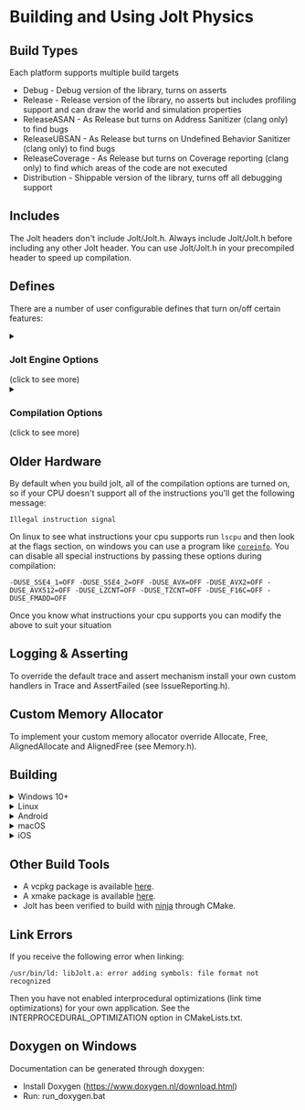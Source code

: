 # Building and Using Jolt Physics

## Build Types

Each platform supports multiple build targets

- Debug - Debug version of the library, turns on asserts
- Release - Release version of the library, no asserts but includes profiling support and can draw the world and simulation properties
- ReleaseASAN - As Release but turns on Address Sanitizer (clang only) to find bugs
- ReleaseUBSAN - As Release but turns on Undefined Behavior Sanitizer (clang only) to find bugs
- ReleaseCoverage - As Release but turns on Coverage reporting (clang only) to find which areas of the code are not executed
- Distribution - Shippable version of the library, turns off all debugging support

## Includes

The Jolt headers don't include Jolt/Jolt.h. Always include Jolt/Jolt.h before including any other Jolt header.
You can use Jolt/Jolt.h in your precompiled header to speed up compilation.

## Defines

There are a number of user configurable defines that turn on/off certain features:
<details>
	<summary><h3>Jolt Engine Options</h3> (click to see more)</summary>
	<ul>
		<li>JPH_PROFILE_ENABLED - Turns on the internal profiler.</li>
		<li>JPH_EXTERNAL_PROFILE - Turns on the internal profiler but forwards the information to a user defined external system (see Profiler.h).</li>
		<li>JPH_DEBUG_RENDERER - Adds support to draw lines and triangles, used to be able to debug draw the state of the world.</li>
		<li>JPH_DISABLE_TEMP_ALLOCATOR - Disables the temporary memory allocator, used mainly to allow ASAN to do its job.</li>
		<li>JPH_DISABLE_CUSTOM_ALLOCATOR - Disables the ability to override the memory allocator.</li>
		<li>JPH_FLOATING_POINT_EXCEPTIONS_ENABLED - Turns on division by zero and invalid floating point exception support in order to detect bugs (Windows only).</li>
		<li>JPH_CROSS_PLATFORM_DETERMINISTIC - Turns on behavior to attempt cross platform determinism. If this is set, JPH_USE_FMADD is ignored.</li>
		<li>JPH_DOUBLE_PRECISION - Compiles the library so that all positions are stored in doubles instead of floats. This makes larger worlds possible.</li>
	</ul>
</details>

<details>
	<summary><h3>Compilation Options</h3> (click to see more)</summary>
	<ul>
		<li>JPH_USE_SSE4_1 - Enable SSE4.1 CPU instructions (x86/x64 only)</li>
		<li>JPH_USE_SSE4_2 - Enable SSE4.2 CPU instructions (x86/x64 only)</li>
		<li>JPH_USE_F16C - Enable half float CPU instructions (x86/x64 only)</li>
		<li>JPH_USE_LZCNT - Enable the lzcnt CPU instruction (x86/x64 only)</li>
		<li>JPH_USE_TZCNT - Enable the tzcnt CPU instruction (x86/x64 only)</li>
		<li>JPH_USE_AVX - Enable AVX CPU instructions (x86/x64 only)</li>
		<li>JPH_USE_AVX2 - Enable AVX2 CPU instructions (x86/x64 only)</li>
		<li>JPH_USE_AVX512 - Enable AVX512F+AVX512VL CPU instructions (x86/x64 only)</li>
		<li>JPH_USE_FMADD - Enable fused multiply add CPU instructions (x86/x64 only)</li>
	</ul>
</details>

## Older Hardware

By default when you build jolt, all of the compilation options are turned on, so if your CPU doesn't support all of the instructions you'll get the following message:

```
Illegal instruction signal
```
On linux to see what instructions your cpu supports run `lscpu` and then look at the flags section, on windows you can use a program like [`coreinfo`](https://learn.microsoft.com/en-us/sysinternals/downloads/coreinfo). You can disable all special instructions by passing these options during compilation:

```
-DUSE_SSE4_1=OFF -DUSE_SSE4_2=OFF -DUSE_AVX=OFF -DUSE_AVX2=OFF -DUSE_AVX512=OFF -DUSE_LZCNT=OFF -DUSE_TZCNT=OFF -DUSE_F16C=OFF -DUSE_FMADD=OFF
```

Once you know what instructions your cpu supports you can modify the above to suit your situation


## Logging & Asserting

To override the default trace and assert mechanism install your own custom handlers in Trace and AssertFailed (see IssueReporting.h).

## Custom Memory Allocator

To implement your custom memory allocator override Allocate, Free, AlignedAllocate and AlignedFree (see Memory.h).

## Building

<details>
	<summary>Windows 10+</summary>
	<ul style="list-style: none"><li>
		<details>
			<summary>MSVC CL (default compiler)</summary>
			<ul>
				<li>Download Visual Studio 2022 (Community or other edition)</li>
				<li>Download CMake 3.15+ (https://cmake.org/download/)</li>
				<li>Run cmake_vs2022_cl.bat</li>
				<li>Open the resulting project file VS2022_CL\JoltPhysics.sln</li>
				<li>Compile and run either 'Samples' or 'UnitTests'</li>
			</ul>
		</details>
		<details>
			<summary>MSVC CL - 32 bit</summary>
			<ul>
				<li>Download Visual Studio 2022 (Community or other edition)</li>
				<li>Download CMake 3.15+ (https://cmake.org/download/)</li>
				<li>Run cmake_vs2022_cl_32bit.bat</li>
				<li>Open the resulting project file VS2022_CL_32BIT\JoltPhysics.sln</li>
				<li>Compile and run either 'Samples' or 'UnitTests'</li>
			</ul>
		</details>
		<details>
			<summary>MSVC Clang compiler</summary>
			<ul>
				<li>Download Visual Studio 2022 (Community or other edition)</li>
				<li>Make sure to install "C++ Clang Compiler for Windows 11.0.0+" and "C++ Clang-cl for v142+ build tools (x64/x86)" using the Visual Studio Installer</li>
				<li>Download CMake 3.15+ (https://cmake.org/download/)</li>
				<li>Run cmake_vs2022_clang.bat</li>
				<li>Open the resulting project file VS2022_Clang\JoltPhysics.sln</li>
				<li>Compile and run either 'Samples' or 'UnitTests'</li>
			</ul>
		</details>
		<details>
			<summary>MSVC Universal Windows Platform</summary>
			<ul>
				<li>Download Visual Studio 2022+ (Community or other edition)</li>
				<li>Make sure to install "Universal Windows Platform development" using the Visual Studio Installer</li>
				<li>Download CMake 3.15+ (https://cmake.org/download/)</li>
				<li>Run cmake_vs2022_uwp.bat</li>
				<li>Open the resulting project file VS2022_UWP\JoltPhysics.sln</li>
				<li>Compile and run 'UnitTests'</li>
			</ul>
		</details>
		<details>
			<summary>MinGW</summary>
			<ul>
				<li>Follow download instructions for MSYS2 (https://www.msys2.org/)</li>
				<li>From the MSYS2 MSYS app run: pacman -S --needed mingw-w64-x86_64-toolchain mingw-w64-x86_64-cmake</li>
				<li>From the MSYS2 MINGW x64 app, in the Build folder run: ./cmake_windows_mingw.sh</li>
				<li>Run: cmake --build MinGW_Debug</li>
				<li>Run: MinGW_Debug/UnitTests.exe</li>
			</ul>
		</details>
	</li></ul>
</details>

<details>
	<summary>Linux</summary>
	<ul style="list-style: none"><li>
		<details>
			<summary>Debian flavor, x64 or ARM64</summary>
			<ul>
				<li>Install clang (apt-get install clang)</li>
				<li>Install cmake (apt-get install cmake)</li>
				<li>Run: ./cmake_linux_clang_gcc.sh</li>
				<li>Go to the Linux_Debug folder</li>
				<li>Run: make -j$(nproc) && ./UnitTests</li>
			</ul>
		</details>
		<details>
			<summary>Debian flavor, MinGW Cross Compile</summary>
			<ul>
				<li>This setup can be used to run samples on Linux using wine and vkd3d. Tested on Ubuntu 22.04</li>
				<li>Graphics card must support Vulkan and related drivers must be installed</li>
				<li>Install mingw-w64 (apt-get install mingw-w64)</li>
				<li>Run: update-alternatives --config x86_64-w64-mingw32-g++ (Select /usr/bin/x86_64-w64-mingw32-g++-posix)</li>
				<li>Install cmake (apt-get install cmake)</li>
				<li>Install wine64 (apt-get install wine64)</li>
				<li>Run: export WINEPATH="/usr/x86_64-w64-mingw32/lib;/usr/lib/gcc/x86_64-w64-mingw32/10-posix" (change it based on your environment)</li>
				<li>Run: ./cmake_linux_mingw.sh Release (Debug doesn't work)</li>
				<li>Go to the MinGW_Release folder</li>
				<li>Run: make -j$(nproc) && wine UnitTests.exe</li>
				<li>Run: wine Samples.exe</li>
			</ul>
		</details>
	</li></ul>
</details>

<details>
	<summary>Android</summary>
	<ul>
		<li>Install Android Studio 2020.3.1+ (https://developer.android.com/studio/)</li>
		<li>Open the 'Android' folder in Android Studio and wait until gradle finishes</li>
		<li>Select 'Run' / 'Run...' and 'UnitTests'</li>
		<li>If the screen turns green after a while the unit tests succeeded, when red they failed (see the android log for details)</li>
	</ul>
</details>

<details>
	<summary>macOS</summary>
	<ul>
		<li>Install XCode</li>
		<li>Download CMake 3.23+ (https://cmake.org/download/)</li>
		<li>Run: ./cmake_xcode_macos.sh</li>
		<li>This will open XCode with a newly generated project</li>
		<li>Build and run the project</li>
		<li>Note that you can also follow the steps in the 'Linux' section if you wish to build without XCode.</li>
	</ul>
</details>

<details>
	<summary>iOS</summary>
	<ul>
		<li>Install XCode</li>
		<li>Download CMake 3.23+ (https://cmake.org/download/)</li>
		<li>Run: ./cmake_xcode.ios.sh</li>
		<li>This will open XCode with a newly generated project</li>
		<li>Build and run the project (note that this will only work in the simulator as the code signing information is not set up)</li>
	</ul>
</details>



## Other Build Tools

* A vcpkg package is available [here](https://github.com/microsoft/vcpkg/tree/master/ports/joltphysics).
* A xmake package is available [here](https://github.com/xmake-io/xmake-repo/tree/dev/packages/j/joltphysics).
* Jolt has been verified to build with [ninja](https://ninja-build.org/) through CMake.

## Link Errors

If you receive the following error when linking:

```
/usr/bin/ld: libJolt.a: error adding symbols: file format not recognized
```

Then you have not enabled interprocedural optimizations (link time optimizations) for your own application. See the INTERPROCEDURAL_OPTIMIZATION option in CMakeLists.txt.

## Doxygen on Windows

Documentation can be generated through doxygen:

- Install Doxygen (https://www.doxygen.nl/download.html)
- Run: run_doxygen.bat
